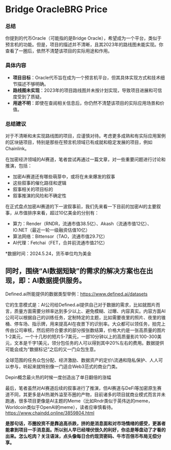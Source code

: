 # Bridge OracleBRG Price

### 总结

你提到的代币Oracle（可能指的是Bridge Oracle），希望成为一个平台，类似于预言机的功能。但是，项目的描述并不清晰，且其2023年的路线图未能实现。你查看了一圈后，依然不清楚该项目的实际用途和作用。

### 具体内容

- **项目目标**：Oracle代币旨在成为一个预言机平台，但其具体实现方式和技术细节描述不够明确。
- **路线图未实现**：2023年的项目路线图并未按计划实现，导致项目进展和可信度受到了质疑。
- **用途不明**：即使在查阅相关信息后，你仍然不清楚该项目的实际应用场景和价值。

### 总结建议

对于不清晰和未实现路线图的项目，应谨慎对待。考虑更多成熟和有实际应用案例的区块链项目，特别是那些在预言机领域已有成就和稳定发展的项目，例如Chainlink。

在加密经济领域的AI赛道，笔者尝试再通过一篇文章，对一些重要问题进行讨论和推演，包括：

- 加密Ai赛道还有哪些萌芽中，或将在未来爆发的叙事
- 这些叙事的催化路径和逻辑
- 叙事相关的项目标的
- 叙事推演的风险和不确定性

在正式盘点加密AI赛道的下一波叙事前，我们先来看一下目前的加密AI的主要叙事，从市值排序来看，超过10亿美金的分别有：

- 算力：Render（RNDR，流通市值38.5亿）、Akash（流通市值12亿）、IO.NET（最近一轮一级融资估值10亿）
- 算法网络：Bittensor（TAO，流通市值29.7亿）
- AI代理：Fetchai（FET，合并前流通市值21亿）

*数据时间：2024.5.24，货币单位均为美金

## 同时，围绕“AI数据短缺”的需求的解决方案也在出现，即：AI数据提供服务。

Defined.ai所能提供的数据类型举例：https://www.defined.ai/datasets

它的生意模式是：AI公司给Defined.ai提供自己对于数据的需求，比如就图片而言，质量方面需要分辨率达到多少以上、避免模糊、过曝、内容真实。内容方面AI公司可以根据自己的训练任务，定制特定的主题，比如需要夜里的照片、夜里的锥桶、停车场、指示牌，用来提高AI在夜景下的识别率。大众都可以领任务，拍完上传由公司审核，然后把符合要求的部分按张数结算，价格大约是一张高质量的图片1-2美元，一个十几秒的短片5-7美元，一部10分钟以上的高质量影片100-300美元，文本是千字1美元，领分包任务的人可以得到其中20%左右的费用。数据提供可能会成为“数据标记”之后的又一门众包生意。

全球范围的任务众包分配、经济激励、数据资产的定价\流通和隐私保护、人人可以参与，听起来就特别像一门适合Web3范式的商业门类。

Depin概念最火热的时候一度创造出了单日翻倍的涨幅

最后，笔者虽然对AI赛道后续的叙事进行了推演，但AI赛道与DeFi等加密原生赛道不同，其更多是AI热潮外溢至币圈的产物，目前诸多的项目就商业模式而言并未跑通，很多项目更像是AI主题的Meme（比如Rndr类似于英伟达的meme，Worldcoin类似于OpenAI的meme），读者应审慎看待。https://www.chaindd.online/3859804.html

**是那句话，币圈投资不是靠追高杀跌，拼的是消息面和对市场情绪的感受，更甚者能拿到项目一手消息面。所以别人早已经埋伏很久的利好，你总是等盘动了才看的出来。怎么吃肉？关注语沫，点头像每日合约现货密码、牛市百倍币布局无偿分享。**